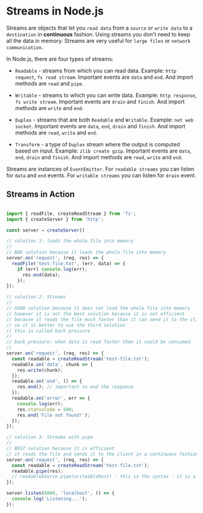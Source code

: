 # Streams in Node.js

Streams are objects that let you `read data` from a `source` or `write data` to a `destination` in **continuous** fashion. Using streams you don't need to keep all the data in memory. Streams are very useful for `large files` or `network communication`.

In Node.js, there are four types of streams:

- `Readable` - streams from which you can read data. Example: `http request`, `fs read stream`. Important events are `data` and `end`. And import methods are `read` and `pipe`.

- `Writable` - streams to which you can write data. Example: `http response`, `fs write stream`. Important events are `drain` and `finish`. And import methods are `write` and `end`.

- `Duplex` - streams that are both `Readable` and `Writable`. Example: `net web socket`. Important events are `data`, `end`, `drain` and `finish`. And import methods are `read`, `write` and `end`.

- `Transform` - a type of `Duplex` stream where the output is computed based on input. Example: `zlib create gzip`. Important events are `data`, `end`, `drain` and `finish`. And import methods are `read`, `write` and `end`.

Streams are instances of `EventEmitter`. For `readable streams` you can listen for `data` and `end` events. For `writable streams` you can listen for `drain` event.

## Streams in Action

```js

import { readFile, createReadStream } from 'fs';
import { createServer } from 'http';

const server = createServer()

// solution 1: loads the whole file into memory
//
// BAD solution because it loads the whole file into memory
server.on('request', (req, res) => {
  readFile('test-file.txt', (err, data) => {
    if (err) console.log(err);
      res.end(data);
    });
});

// solution 2: Streams
//
// GOOD solution because it does not load the whole file into memory
// however it is not the best solution because it is not efficient
// because it reads the file much faster than it can send it to the client
// so it is better to use the third solution
// this is called back pressure
//
// back pressure: when data is read faster then it could be consumed
//
server.on('request', (req, res) => {
  const readable = createReadStream('test-file.txt');
  readable.on('data', chunk => {
    res.write(chunk);
  });
  readable.on('end', () => {
    res.end(); // important to end the response
  });
  readable.on('error', err => {
    console.log(err);
    res.statusCode = 500;
    res.end('File not found!');
  });
});

// solution 3: Streams with pipe
//
// BEST solution because it is efficient
// it reads the file and sends it to the client in a continuous fashion
server.on('request', (req, res) => {
  const readable = createReadStream('test-file.txt');
  readable.pipe(res);
  // readableSource.pipe(writeableDest) - this is the syntax - it is a readable stream that is piped to a writable stream
});

server.listen(8000, 'localhost', () => {
  console.log('Listening...');
});

```
